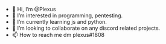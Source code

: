 - 👋 Hi, I’m @Plexus
- 👀 I’m interested in programming, pentesting.
- 🌱 I’m currently learning js and python.
- 💞️ I’m looking to collaborate on any discord related projects.
- 📫 How to reach me dm plexus#1808

<!---
Plexus1fs/Plexus1fs is a ✨ special ✨ repository because its `README.md` (this file) appears on your GitHub profile.
You can click the Preview link to take a look at your changes.
--->
